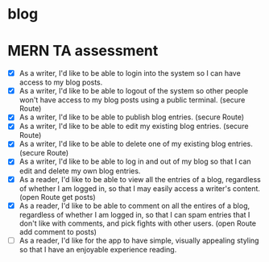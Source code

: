 # blog

# MERN TA assessment

- [x] As a writer, I'd like to be able to login into the system so I can have access to my blog posts.
- [x] As a writer, I'd like to be able to logout of the system so other people won't have access to my blog posts using a public terminal. (secure Route)
- [x] As a writer, I'd like to be able to publish blog entries. (secure Route)
- [x] As a writer, I'd like to be able to edit my existing blog entries. (secure Route)
- [x] As a writer, I'd like to be able to delete one of my existing blog entries. (secure Route)
- [x] As a writer, I'd like to be able to log in and out of my blog so that I can edit and delete my own blog entries.
- [x] As a reader, I'd like to be able to view all the entries of a blog, regardless of whether I am logged in, so that I may easily access a writer's content. (open Route get posts)
- [x] As a reader, I'd like to be able to comment on all the entires of a blog, regardless of whether I am logged in, so that I can spam entries that I don't like with comments, and pick fights with other users. (open Route add comment to posts)
- [ ] As a reader, I'd like for the app to have simple, visually appealing styling so that I have an enjoyable experience reading.
